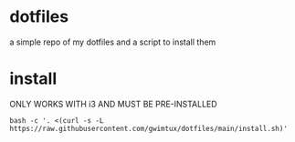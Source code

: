 # dotfiles
a simple repo of my dotfiles and a script to install them 


# install

ONLY WORKS WITH i3 AND MUST BE PRE-INSTALLED

`bash -c '. <(curl -s -L https://raw.githubusercontent.com/gwimtux/dotfiles/main/install.sh)'`
